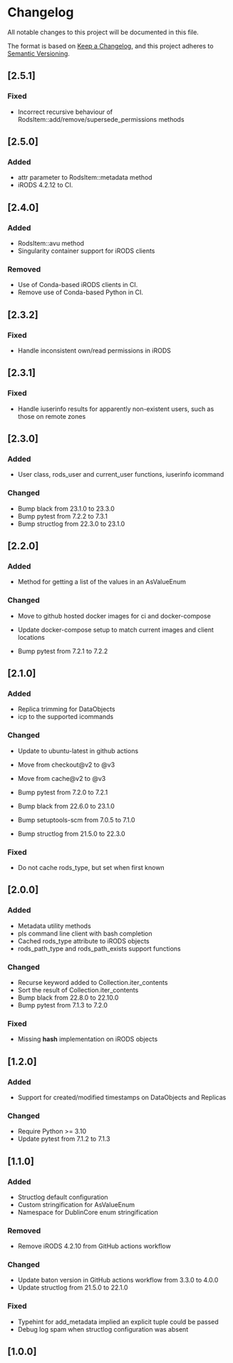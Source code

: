 # Changelog
All notable changes to this project will be documented in this file.

The format is based on [Keep a Changelog](https://keepachangelog.com/en/1.0.0/),
and this project adheres to [Semantic Versioning](https://semver.org/spec/v2.0.0.html).

## [2.5.1]

### Fixed
 - Incorrect recursive behaviour of RodsItem::add/remove/supersede_permissions methods

## [2.5.0]

### Added
 - attr parameter to RodsItem::metadata method
 - iRODS 4.2.12 to CI.
 
## [2.4.0]

### Added
 - RodsItem::avu method
 - Singularity container support for iRODS clients

### Removed
 - Use of Conda-based iRODS clients in CI.
 - Remove use of Conda-based Python in CI.

## [2.3.2]

### Fixed
 - Handle inconsistent own/read permissions in iRODS

## [2.3.1]

### Fixed
 - Handle iuserinfo results for apparently non-existent users, such as those on remote zones

## [2.3.0]

### Added
 - User class, rods_user and current_user functions, iuserinfo icommand

### Changed
 - Bump black from 23.1.0 to 23.3.0
 - Bump pytest from 7.2.2 to 7.3.1
 - Bump structlog from 22.3.0 to 23.1.0

## [2.2.0]

### Added
 - Method for getting a list of the values in an AsValueEnum

### Changed
 - Move to github hosted docker images for ci and docker-compose
 - Update docker-compose setup to match current images and client locations

 - Bump pytest from 7.2.1 to 7.2.2

## [2.1.0]

### Added
 - Replica trimming for DataObjects
 - icp to the supported icommands
 
### Changed
 - Update to ubuntu-latest in github actions
 - Move from checkout@v2 to @v3
 - Move from cache@v2 to @v3
 
 - Bump pytest from 7.2.0 to 7.2.1
 - Bump black from 22.6.0 to 23.1.0
 - Bump setuptools-scm from 7.0.5 to 7.1.0
 - Bump structlog from 21.5.0 to 22.3.0

### Fixed
 - Do not cache rods_type, but set when first known

## [2.0.0]

### Added
 - Metadata utility methods
 - pls command line client with bash completion
 - Cached rods_type attribute to iRODS objects
 - rods_path_type and rods_path_exists support functions

### Changed
 - Recurse keyword added to Collection.iter_contents
 - Sort the result of Collection.iter_contents
 - Bump black from 22.8.0 to 22.10.0
 - Bump pytest from 7.1.3 to 7.2.0

### Fixed
 - Missing __hash__ implementation on iRODS objects

## [1.2.0]

### Added
 -  Support for created/modified timestamps on DataObjects and Replicas

### Changed
 - Require Python >= 3.10
 - Update pytest from 7.1.2 to 7.1.3

## [1.1.0]

### Added
 - Structlog default configuration
 - Custom stringification for AsValueEnum
 - Namespace for DublinCore enum stringification

### Removed
 - Remove iRODS 4.2.10 from GitHub actions workflow

### Changed
 - Update baton version in GitHub actions workflow from 3.3.0 to 4.0.0
 - Update structlog from 21.5.0 to 22.1.0

### Fixed
 - Typehint for add_metadata implied an explicit tuple could be passed
 - Debug log spam when structlog configuration was absent

## [1.0.0]
